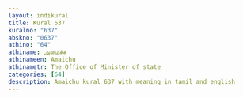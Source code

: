 ```yaml
---
layout: indikural
title: Kural 637
kuralno: "637"
abskno: "0637"
athino: "64"
athiname: அமைச்சு
athinameen: Amaichu
athinametr: The Office of Minister of state
categories: [64]
description: Amaichu kural 637 with meaning in tamil and english 
---
```



